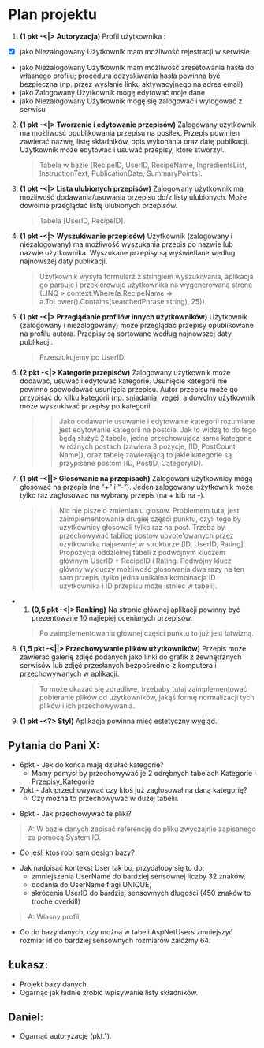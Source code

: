 # Plan projektu

1. __(1 pkt -<|> Autoryzacja)__ Profil użytkownika :
- [x] jako Niezalogowany Użytkownik mam możliwość rejestracji w serwisie
- jako Niezalogowany Użytkownik mam możliwość zresetowania hasła do własnego profilu; procedura odzyskiwania hasła powinna być bezpieczna (np. przez wysłanie linku aktywacyjnego na adres email)
- jako Zalogowany Użytkownik mogę edytować moje dane
- jako Niezalogowany Użytkownik mogę się zalogować i wylogować z serwisu


2. __(1 pkt -<|> Tworzenie i edytowanie przepisów)__ Zalogowany użytkownik ma możliwość opublikowania przepisu na posiłek. Przepis powinien zawierać nazwę, listę składników, opis wykonania oraz datę publikacji. Użytkownik może edytować i usuwać przepisy, które stworzył.
    > Tabela w bazie [RecipeID, UserID, RecipeName, IngredientsList, InstructionText, PublicationDate, SummaryPoints].

3. __(1 pkt -<|> Lista ulubionych przepisów)__ Zalogowany użytkownik ma możliwość dodawania/usuwania przepisu do/z listy ulubionych. Może dowolnie przeglądać listę ulubionych przepisów.
    > Tabela [UserID, RecipeID].
4. __(1 pkt -<|> Wyszukiwanie przepisów)__ Użytkownik (zalogowany i niezalogowany) ma możliwość wyszukania przepis po nazwie lub nazwie użytkownika. Wyszukane przepisy są wyświetlane według najnowszej daty publikacji.
    > Użytkownik wysyła formularz z stringiem wyszukiwania, aplikacja go parsuje i przekierowuje użytkownika na wygenerowaną stronę (LINQ > context.Where(a.RecipeName => a.ToLower().Contains(searchedPhrase:string), 25)).
5. __(1 pkt -<|> Przeglądanie profilów innych użytkowników)__ Użytkownik (zalogowany i niezalogowany) może przeglądać przepisy opublikowane na profilu autora. Przepisy są sortowane według najnowszej daty publikacji.
    > Przeszukujemy po UserID.
6. __(2 pkt -<|> Kategorie przepisów)__ Zalogowany użytkownik może dodawać, usuwać i edytować kategorie. Usunięcie kategorii nie powinno spowodować usunięcia przepisu. Autor przepisu może go przypisać do kilku kategorii (np. śniadania, vege), a dowolny użytkownik może wyszukiwać przepisy po kategorii.
    >> Jako dodawanie usuwanie i edytowanie kategorii rozumiane jest edytowanie kategorii na postcie.
    > Jak to widzę to do tego będą służyć 2 tabele, jedna przechowująca same kategorie w różnych postach (zawiera 3 pozycje, [ID, PostCount, Name]), oraz tabelę zawierającą to jakie kategorie są przypisane postom [ID, PostID, CategoryID].
7. __(1 pkt -<||> Głosowanie na przepisach)__ Zalogowani użytkownicy mogą głosować na przepis (na “+” i “-”). Jeden zalogowany użytkownik może tylko raz zagłosować na wybrany przepis (na + lub na -).
    >> Nic nie pisze o zmienianiu głosów.
    > Problemem tutaj jest zaimplementowanie drugiej części punktu, czyli tego by użytkownicy głosowali tylko raz na post. Trzeba by przechowywać tablicę postów upvote'owanych przez użytkownika najpewniej w strukturze [ID, UserID, Rating].
    > Propozycja oddzielnej tabeli z podwójnym kluczem głównym UserID + RecipeID i Rating. Podwójny klucz główny wykluczy możliwość głosowania dwa razy na ten sam przepis (tylko jedna unikalna kombinacja ID użytkownika i ID przepisu może istnieć w tabeli).
- 1. __(0,5 pkt -<|> Ranking)__ Na stronie głównej aplikacji powinny być prezentowane 10 najlepiej ocenianych przepisów.
    >Po zaimplementowaniu głównej części punktu to już jest łatwizną.
8. __(1,5 pkt -<||> Przechowywanie plików użytkowników)__ Przepis może zawierać galerię zdjęć podanych jako linki do grafik z zewnętrznych serwisów lub zdjęć przesłanych bezpośrednio z komputera i przechowywanych w aplikacji.
    >To może okazać się zdradliwe, trzebaby tutaj zaimplementować pobieranie plików od użytkowników, jakąś formę normalizacji tych plików i ich przechowywania.

9. __(1 pkt -<?> Styl)__ Aplikacja powinna mieć estetyczny wygląd.


## Pytania do Pani X:
- 6pkt - Jak do końca mają działać kategorie?
    - Mamy pomysł by przechowywać je 2 odrębnych tabelach Kategorie i Przepisy_Kategorie
- 7pkt - Jak przechowywać czy ktoś już zagłosował na daną kategorię?
    - Czy można to przechowywać w dużej tabelii.
+ 8pkt - Jak przechowywać te pliki?
>A: W bazie danych zapisać referencję do pliku zwyczajnie zapisanego za pomocą System.IO.
- Co jeśli ktoś robi sam design bazy?
+ Jak nadpisać kontekst User tak bo, przydałoby się to do:
    - zmniejszenia UserName do bardziej sensownej liczby 32 znaków,
    - dodania do UserName flagi UNIQUE,
    - skrócenia UserID do bardziej sensownych długości (450 znaków to troche overkill)
>A: Własny profil


- Co do bazy danych, czy można w tabeli AspNetUsers zmniejszyć rozmiar id do bardziej sensownych rozmiarów załóżmy 64.

## Łukasz:
- Projekt bazy danych.
- Ogarnąć jak ładnie zrobić wpisywanie listy składników.
## Daniel:
- Ogarnąć autoryzację (pkt.1).


<!-- <style>
body{
    font-family: Comic Sans MS, Comic Sans, cursive;
    /* font-family: Impact, fantasy; */
}
</style> -->
